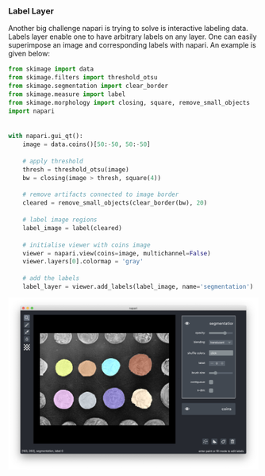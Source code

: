 ### Label Layer

Another big challenge napari is trying to solve is interactive labeling 
data. Labels layer enable one to have arbitrary labels on any layer. One 
can easily superimpose an image and corresponding labels with napari. An 
example is given below:

```python
from skimage import data
from skimage.filters import threshold_otsu
from skimage.segmentation import clear_border
from skimage.measure import label
from skimage.morphology import closing, square, remove_small_objects
import napari


with napari.gui_qt():
    image = data.coins()[50:-50, 50:-50]

    # apply threshold
    thresh = threshold_otsu(image)
    bw = closing(image > thresh, square(4))

    # remove artifacts connected to image border
    cleared = remove_small_objects(clear_border(bw), 20)

    # label image regions
    label_image = label(cleared)

    # initialise viewer with coins image
    viewer = napari.view(coins=image, multichannel=False)
    viewer.layers[0].colormap = 'gray'

    # add the labels
    label_layer = viewer.add_labels(label_image, name='segmentation')
```

![image](../resources/screenshot-add-labels.png)
